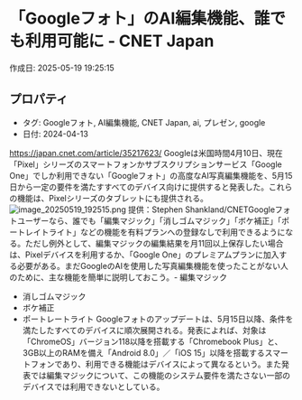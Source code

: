 # 「Googleフォト」のAI編集機能、誰でも利用可能に - CNET Japan

作成日: 2025-05-19 19:25:15

## プロパティ

- タグ: Googleフォト, AI編集機能, CNET Japan, ai, プレゼン, google
- 日付: 2024-04-13

https://japan.cnet.com/article/35217623/
Googleは米国時間4月10日、現在「Pixel」シリーズのスマートフォンかサブスクリプションサービス「Google One」でしか利用できない「Googleフォト」の高度なAI写真編集機能を、5月15日から一定の要件を満たすすべてのデバイス向けに提供すると発表した。これらの機能は、Pixelシリーズのタブレットにも提供される。![image_20250519_192515.png](../assets/image_20250519_192515.png)
提供：Stephen Shankland/CNETGoogleフォトユーザーなら、誰でも「編集マジック」「消しゴムマジック」「ボケ補正」「ポートレイトライト」などの機能を有料プランへの登録なしで利用できるようになる。ただし例外として、編集マジックの編集結果を月11回以上保存したい場合は、Pixelデバイスを利用するか、「Google One」のプレミアムプランに加入する必要がある。まだGoogleのAIを使用した写真編集機能を使ったことがない人のために、主な機能を簡単に説明しておこう。- 編集マジック
- 消しゴムマジック
- ボケ補正
- ポートレートライト
Googleフォトのアップデートは、5月15日以降、条件を満たしたすべてのデバイスに順次展開される。発表によれば、対象は「ChromeOS」バージョン118以降を搭載する「Chromebook Plus」と、3GB以上のRAMを備え「Android 8.0」／「iOS 15」以降を搭載するスマートフォンであり、利用できる機能はデバイスによって異なるという。また発表では編集マジックについて、この機能のシステム要件を満たさない一部のデバイスでは利用できないとしている。